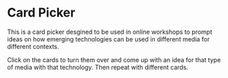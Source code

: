 Card Picker
=================

This is a card picker desgined to be used in online workshops to prompt ideas on how emerging
technologies can be used in different media for different contexts.

Click on the cards to turn them over and come up with an idea for that type of media with that
technology. Then repeat with different cards.